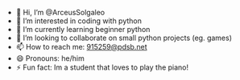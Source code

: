 - 👋 Hi, I’m @ArceusSolgaleo
- 👀 I’m interested in coding with python
- 🌱 I’m currently learning beginner python
- 💞️ I’m looking to collaborate on small python projects (eg. games)
- 📫 How to reach me: 915259@pdsb.net
- 😄 Pronouns: he/him
- ⚡ Fun fact: Im a student that loves to play the piano!

<!---
ArceusSolgaleo/ArceusSolgaleo is a ✨ special ✨ repository because its `README.md` (this file) appears on your GitHub profile.
You can click the Preview link to take a look at your changes.
--->
